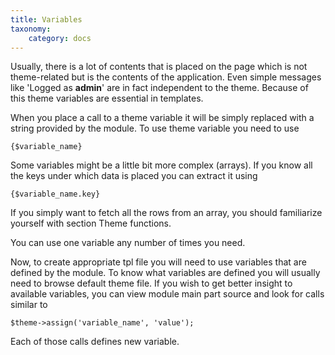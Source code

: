 ```yaml
---
title: Variables
taxonomy:
    category: docs
---
```


Usually, there is a lot of contents that is placed on the page which is not theme-related but is the contents of the application. Even simple messages like 'Logged as **admin**' are in fact independent to the theme. Because of this theme variables are essential in templates.

When you place a call to a theme variable it will be simply replaced with a string provided by the module. To use theme variable you need to use

	{$variable_name}

Some variables might be a little bit more complex (arrays). If you know all the keys under which data is placed you can extract it using

	{$variable_name.key} 

If you simply want to fetch all the rows from an array, you should familiarize yourself with section Theme functions.

You can use one variable any number of times you need.

Now, to create appropriate tpl file you will need to use variables that are defined by the module. To know what variables are defined you will usually need to browse default theme file. If you wish to get better insight to available variables, you can view module main part source and look for calls similar to

	$theme->assign('variable_name', 'value');

Each of those calls defines new variable.